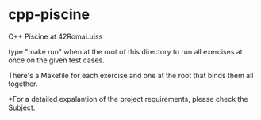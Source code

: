 # cpp-piscine
C++ Piscine at 42RomaLuiss

type "make run" when at the root of this directory to run all exercises at once on the given test cases.

There's a Makefile for each exercise and one at the root that binds them all together.

*For a detailed expalantion of the project requirements, please check the [Subject](en.subject.pdf).
